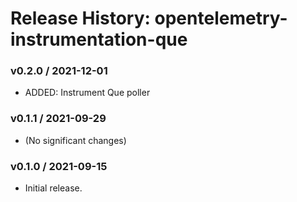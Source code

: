 # Release History: opentelemetry-instrumentation-que

### v0.2.0 / 2021-12-01

* ADDED: Instrument Que poller 

### v0.1.1 / 2021-09-29

* (No significant changes)

### v0.1.0 / 2021-09-15

* Initial release.
